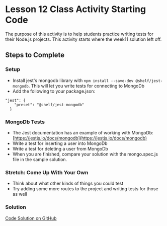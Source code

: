 # Lesson 12 Class Activity Starting Code

The purpose of this activity is to help students practice writing tests for their Node.js projects. This activity starts where the week11 solution left off.

## Steps to Complete

### Setup

- Install jest's mongodb library with `npm install --save-dev @shelf/jest-mongodb`. This will let you write tests for connecting to MongoDb
- Add the following to your package.json:

```
"jest": {
    "preset": "@shelf/jest-mongodb"
  }
```

### MongoDb Tests

- The Jest documentation has an example of working with MongoDb: [https://jestjs.io/docs/mongodb](https://jestjs.io/docs/mongodb)
- Write a test for inserting a user into MongoDb
- Write a test for deleting a user from MongoDb
- When you are finished, compare your solution with the mongo.spec.js file in the sample solution.

### Stretch: Come Up With Your Own

- Think about what other kinds of things you could test
- Try adding some more routes to the project and writing tests for those as well

### Solution

[Code Solution on GitHub](https://github.com/byui-cse/cse341-code-student/tree/L12-class-complete)
